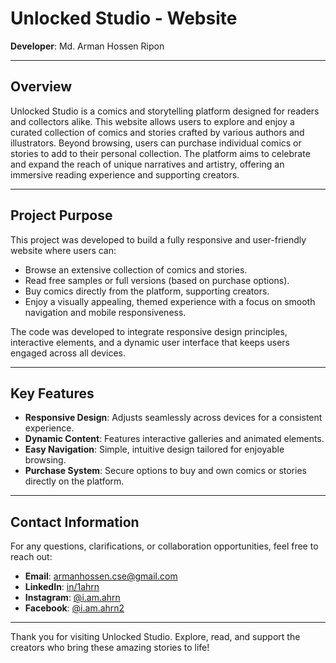 # Unlocked Studio - Website

**Developer**: Md. Arman Hossen Ripon

---

## Overview

Unlocked Studio is a comics and storytelling platform designed for readers and collectors alike. This website allows users to explore and enjoy a curated collection of comics and stories crafted by various authors and illustrators. Beyond browsing, users can purchase individual comics or stories to add to their personal collection. The platform aims to celebrate and expand the reach of unique narratives and artistry, offering an immersive reading experience and supporting creators.

---

## Project Purpose

This project was developed to build a fully responsive and user-friendly website where users can:

- Browse an extensive collection of comics and stories.
- Read free samples or full versions (based on purchase options).
- Buy comics directly from the platform, supporting creators.
- Enjoy a visually appealing, themed experience with a focus on smooth navigation and mobile responsiveness.

The code was developed to integrate responsive design principles, interactive elements, and a dynamic user interface that keeps users engaged across all devices.

---

## Key Features

- **Responsive Design**: Adjusts seamlessly across devices for a consistent experience.
- **Dynamic Content**: Features interactive galleries and animated elements.
- **Easy Navigation**: Simple, intuitive design tailored for enjoyable browsing.
- **Purchase System**: Secure options to buy and own comics or stories directly on the platform.

---

## Contact Information

For any questions, clarifications, or collaboration opportunities, feel free to reach out:

- **Email**: armanhossen.cse@gmail.com
- **LinkedIn**: [in/1ahrn](https://www.linkedin.com/in/1ahrn)
- **Instagram**: [@i.am.ahrn](https://www.instagram.com/i.am.ahrn)
- **Facebook**: [@i.am.ahrn2](https://www.facebook.com/i.am.ahrn2)

---

Thank you for visiting Unlocked Studio. Explore, read, and support the creators who bring these amazing stories to life!


